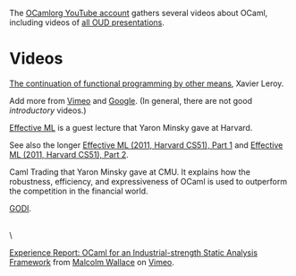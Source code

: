 The [OCamlorg YouTube account](http://www.youtube.com/user/ocamlorg)
gathers several videos about OCaml, including videos of [all OUD
presentations](http://www.youtube.com/playlist?list=PLOWQ4b7rjycjjAdv6uLy9SmzkvNzSY3HY).

Videos
======

[The continuation of functional programming by other
means](http://events.inf.ed.ac.uk/Milner2012/X_Leroy-html5-mp4.html),
Xavier Leroy.

Add more from
[Vimeo](http://vimeo.com/search/videos/search:ocaml/st/6a516d1e) and
[Google](http://www.google.com/search?q=ocaml&ie=utf-8&oe=utf-8&aq=t&rls=org.mozilla:en-US:unofficial&client=iceweasel-a#sclient=psy&hl=en&client=iceweasel-a&rls=org.mozilla:en-US%3Aunofficial&tbm=vid&source=hp&q=ocaml&aq=f&aqi=&aql=&oq=&pbx=1&bav=on.2,or.r_gc.r_pw.&fp=a91b69f6bd0a7737&biw=1196&bih=910).
(In general, there are not good *introductory* videos.)

[Effective ML](http://ocaml.janestreet.com/?q=node/82) is a guest
lecture that Yaron Minsky gave at Harvard.

See also the longer [Effective ML (2011, Harvard CS51), Part
1](http://vimeo.com/21564387) and [Effective ML (2011, Harvard CS51),
Part 2](http://vimeo.com/21564926).

Caml Trading that Yaron Minsky gave at CMU. It explains how the
robustness, efficiency, and expressiveness of OCaml is used to
outperform the competition in the financial world.

[GODI](http://video.google.com/videoplay?docid=-6322912779839034322#).

\
\

[Experience Report: OCaml for an Industrial-strength Static Analysis
Framework](http://vimeo.com/6652523) from [Malcolm
Wallace](http://vimeo.com/user2191865) on [Vimeo](http://vimeo.com).
